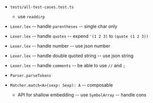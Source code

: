 - `tests/all-test-cases.test.ts`

  - use `readdirp`

- `Lexer.lex` -- handle `parentheses` -- single char only
- `Lexer.lex` -- handle `quotes` -- expend `'(1 2 3)` to `(quote (1 2 3))`

- `Lexer.lex` -- handle number -- use json number
- `Lexer.lex` -- handle double quoted string -- use json string

- `Lexer.lex` -- handle `comments` -- be able to use `//` and `;`

- `Parser.parseTokens`

- `Matcher.match<A>(sexp: Sexp): A` -- composable

  - API for shallow embedding -- use `SymbolArray` -- handle cons
